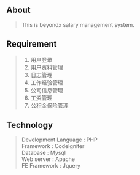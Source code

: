 ## About
>This is beyondx salary management system.

## Requirement
> 1. 用户登录
> 2. 用户资料管理
> 3. 日志管理
> 4. 工作经验管理
> 5. 公司信息管理
> 6. 工资管理
> 7. 公积金保险管理

## Technology
> Development Language : PHP<br>
> Framework : CodeIgniter<br>
> Database : Mysql<br>
> Web server : Apache<br>
> FE Framework : Jquery<br>